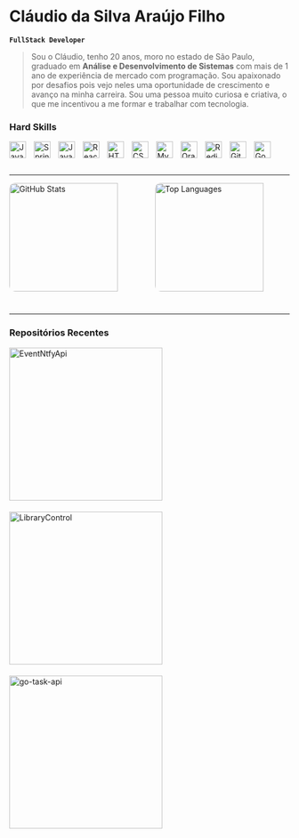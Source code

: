 # Cláudio da Silva Araújo Filho

**`FullStack Developer`**

> Sou o Cláudio, tenho 20 anos, moro no estado de São Paulo, graduado em **Análise e Desenvolvimento de Sistemas** com mais de 1 ano de experiência de mercado com programação. Sou apaixonado por desafios pois vejo neles uma oportunidade de crescimento e avanço na minha carreira. Sou uma pessoa muito curiosa e criativa, o que me incentivou a me formar e trabalhar com tecnologia.

### Hard Skills

<div align="left" style="display: flex; flex-wrap: wrap; gap: 14px; margin-bottom: 30px;">
  <img alt="Java" height="30" src="https://cdn.jsdelivr.net/gh/devicons/devicon/icons/java/java-original.svg"/>
  <img alt="Spring Boot" height="30" src="https://cdn.jsdelivr.net/gh/devicons/devicon/icons/spring/spring-original.svg"/>
  <img alt="JavaScript" height="30" src="https://cdn.jsdelivr.net/gh/devicons/devicon/icons/javascript/javascript-plain.svg"/>
  <img alt="React" height="30" src="https://cdn.jsdelivr.net/gh/devicons/devicon/icons/react/react-original.svg"/>
  <img alt="HTML" height="30" src="https://cdn.jsdelivr.net/gh/devicons/devicon/icons/html5/html5-original.svg"/>
  <img alt="CSS" height="30" src="https://cdn.jsdelivr.net/gh/devicons/devicon/icons/css3/css3-original.svg"/>
  <img alt="MySQL" height="30" src="https://cdn.jsdelivr.net/gh/devicons/devicon/icons/mysql/mysql-original.svg"/>
  <img alt="Oracle" height="30" src="https://cdn.jsdelivr.net/gh/devicons/devicon/icons/oracle/oracle-original.svg"/>
  <img alt="Redis" height="30" src="https://cdn.jsdelivr.net/gh/devicons/devicon/icons/redis/redis-original.svg"/>
  <img alt="Git" height="30" src="https://cdn.jsdelivr.net/gh/devicons/devicon/icons/git/git-original.svg"/>
  <img alt="Go" height="30" src="https://cdn.jsdelivr.net/gh/devicons/devicon/icons/go/go-original.svg"/>
</div>

---

<div style="display: flex; flex-wrap: wrap; gap: 20px; justify-content: center; margin-bottom: 40px; width: 100%;">
  <img
    src="https://github-readme-stats.vercel.app/api?username=Claudio712005&show_icons=true&hide_border=true&title_color=fff&icon_color=79ff97&text_color=9f9f9f&bg_color=151515"
    alt="GitHub Stats"
    style="flex: 1 1 45%; height: 195px; border-radius: 10px; object-fit: cover;"
  />
  <img
    src="https://github-readme-stats.vercel.app/api/top-langs/?username=Claudio712005&layout=compact&hide_border=true&title_color=fff&icon_color=79ff97&text_color=9f9f9f&bg_color=151515"
    alt="Top Languages"
    style="flex: 1 1 45%; height: 195px; border-radius: 10px; object-fit: cover;"
  />
</div>

---

### Repositórios Recentes

<div align="left" style="display: flex; gap: 20px; flex-wrap: wrap; justify-content: start;">
  <a href="https://github.com/Claudio712005/EventNtfyApi" target="_blank" rel="noopener noreferrer">
    <img 
      src="https://github-readme-stats.vercel.app/api/pin/?username=Claudio712005&repo=EventNtfyApi&title_color=fff&icon_color=f9f9f9&text_color=9f9f9f&bg_color=151515"
      alt="EventNtfyApi"
      width="275"
    />
  </a>
  <a href="https://github.com/Claudio712005/LibraryControl" target="_blank" rel="noopener noreferrer">
    <img 
      src="https://github-readme-stats.vercel.app/api/pin/?username=Claudio712005&repo=LibraryControl&title_color=fff&icon_color=f9f9f9&text_color=9f9f9f&bg_color=151515" 
      alt="LibraryControl"
      width="275"
    />
  </a>
  <a href="https://github.com/Claudio712005/go-task-api" target="_blank" rel="noopener noreferrer">
    <img 
      src="https://github-readme-stats.vercel.app/api/pin?username=Claudio712005&repo=go-task-api&title_color=fff&icon_color=f9f9f9&text_color=9f9f9f&bg_color=151515" 
      alt="go-task-api"
      width="275"
    />
  </a>
</div>
